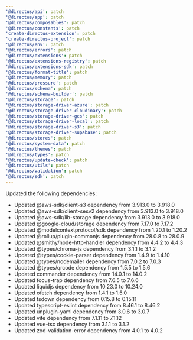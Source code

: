 ```yaml
---
'@directus/api': patch
'@directus/app': patch
'@directus/composables': patch
'@directus/constants': patch
'create-directus-extension': patch
'create-directus-project': patch
'@directus/env': patch
'@directus/errors': patch
'@directus/extensions': patch
'@directus/extensions-registry': patch
'@directus/extensions-sdk': patch
'@directus/format-title': patch
'@directus/memory': patch
'@directus/pressure': patch
'@directus/schema': patch
'@directus/schema-builder': patch
'@directus/storage': patch
'@directus/storage-driver-azure': patch
'@directus/storage-driver-cloudinary': patch
'@directus/storage-driver-gcs': patch
'@directus/storage-driver-local': patch
'@directus/storage-driver-s3': patch
'@directus/storage-driver-supabase': patch
'@directus/stores': patch
'@directus/system-data': patch
'@directus/themes': patch
'@directus/types': patch
'@directus/update-check': patch
'@directus/utils': patch
'@directus/validation': patch
'@directus/sdk': patch
---
```


Updated the following dependencies:
- Updated @aws-sdk/client-s3 dependency from 3.913.0 to 3.918.0
- Updated @aws-sdk/client-sesv2 dependency from 3.913.0 to 3.918.0
- Updated @aws-sdk/lib-storage dependency from 3.913.0 to 3.918.0
- Updated @google-cloud/storage dependency from 7.17.0 to 7.17.2
- Updated @modelcontextprotocol/sdk dependency from 1.20.1 to 1.20.2
- Updated @rollup/plugin-commonjs dependency from 28.0.8 to 28.0.9
- Updated @smithy/node-http-handler dependency from 4.4.2 to 4.4.3
- Updated @types/chroma-js dependency from 3.1.1 to 3.1.2
- Updated @types/cookie-parser dependency from 1.4.9 to 1.4.10
- Updated @types/nodemailer dependency from 7.0.2 to 7.0.3
- Updated @types/qrcode dependency from 1.5.5 to 1.5.6
- Updated commander dependency from 14.0.1 to 14.0.2
- Updated focus-trap dependency from 7.6.5 to 7.6.6
- Updated liquidjs dependency from 10.23.0 to 10.24.0
- Updated ofetch dependency from 1.4.1 to 1.5.0
- Updated tsdown dependency from 0.15.8 to 0.15.11
- Updated typescript-eslint dependency from 8.46.1 to 8.46.2
- Updated unplugin-yaml dependency from 3.0.6 to 3.0.7
- Updated vite dependency from 7.1.11 to 7.1.12
- Updated vue-tsc dependency from 3.1.1 to 3.1.2
- Updated zod-validation-error dependency from 4.0.1 to 4.0.2
